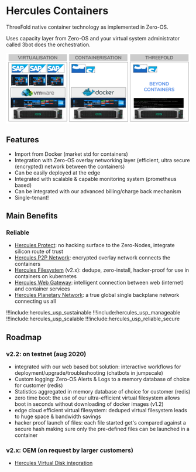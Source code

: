 # Hercules Containers

ThreeFold native container technology as implemented in Zero-OS.

Uses capacity layer from Zero-OS and your virtual system administrator called 3bot does the orchestration.

![](img/container_native.png)

## Features

*   Import from Docker (market std for containers)
*   Integration with Zero-OS overlay networking layer (efficient, ultra secure (encrypted) network between the containers)
*   Can be easily deployed at the edge
*   Integrated with scalable & capable monitoring system (prometheus based)
*   Can be integrated with our advanced billing/charge back mechanism
*   Single-tenant!

## Main Benefits

### Reliable

*   [Hercules Protect](hercules_protect): no hacking surface to the Zero-Nodes, integrate silicon route of trust
*   [Hercules P2P Network](hercules_p2p_network): encrypted overlay network connects the containers
*   [Hercules Filesystem](hercules_filesystem) (v2.x): dedupe, zero-install, hacker-proof for use in containers on kubernetes
*   [Hercules Web Gateway](hercules_web_gateway): intelligent connection between web (internet) and container services
*   [Hercules Planetary Network](hercules_planetary_network): a true global single backplane network connecting us all

!!!include:hercules_usp_sustainable
!!!include:hercules_usp_manageable
!!!include:hercules_usp_scalable
!!!include:hercules_usp_reliable_secure

## Roadmap

### v2.2: on testnet (aug 2020)

*   integrated with our web based bot solution: interactive workflows for deployment/upgrade/troubleshooting (chatbots in jumpscale) 
*   Custom logging: Zero-OS Alerts & Logs to a memory database of choice for customer (redis)
*   Statistics aggregated in memory database of choice for customer (redis)
*   zero time boot: the use of our ultra-efficient virtual filesystem allows boot in seconds without downloading of docker images (v1.2)
*   edge cloud efficient virtual filesystem: deduped virtual filesystem leads to huge space & bandwidth savings
*   hacker proof launch of files: each file started get's compared against a secure hash making sure only the pre-defined files can be launched in a container



### v2.x: OEM (on request by larger customers)

*   [Hercules Virtual Disk integration](hercules_disk)

